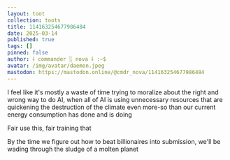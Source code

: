 ```yaml
---
layout: toot
collection: toots
title: 114163254677986484
date: 2025-03-14
published: true
tags: []
pinned: false
author: ⸸ commander ░ nova ⸸ :~$
avatar: /img/avatar/daemon.jpeg
mastodon: https://mastodon.online/@cmdr_nova/114163254677986484
---
```


I feel like it's mostly a waste of time trying to moralize about the right and wrong way to do AI, when all of AI is using unnecessary resources that are quickening the destruction of the climate even more-so than our current energy consumption has done and is doing

Fair use this, fair training that

By the time we figure out how to beat billionaires into submission, we'll be wading through the sludge of a molten planet

